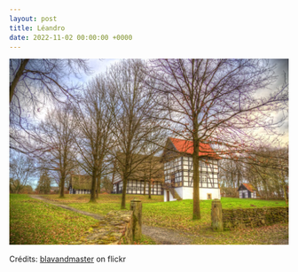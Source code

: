 ```yaml
---
layout: post
title: Léandro
date: 2022-11-02 00:00:00 +0000
---
```


![Léandro](/images/2022-11-02.jpg)

Crédits: [blavandmaster](https://www.flickr.com/people/blavandmaster/) on flickr
